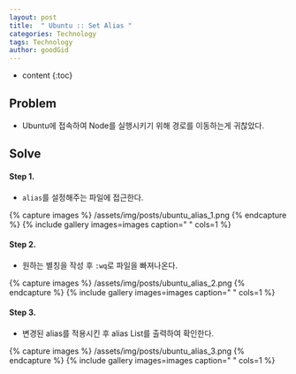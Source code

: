 ```yaml
---
layout: post
title:  " Ubuntu :: Set Alias "
categories: Technology
tags: Technology
author: goodGid
---
```

* content
{:toc}


## Problem

* Ubuntu에 접속하여 Node를 실행시키기 위해 경로를 이동하는게 귀찮았다.

## Solve

#### Step 1. 

* `alias`를 설정해주는 파일에 접근한다.

{% capture images %}
	/assets/img/posts/ubuntu_alias_1.png
{% endcapture %}
{% include gallery images=images caption=" " cols=1 %}

#### Step 2.
 
* 원하는 별칭을 작성 후 `:wq`로 파일을 빠져나온다.

{% capture images %}
	/assets/img/posts/ubuntu_alias_2.png
{% endcapture %}
{% include gallery images=images caption=" " cols=1 %}

#### Step 3.

* 변경된 alias를 적용시킨 후 alias List를 출력하여 확인한다.

{% capture images %}
	/assets/img/posts/ubuntu_alias_3.png
{% endcapture %}
{% include gallery images=images caption=" " cols=1 %}


